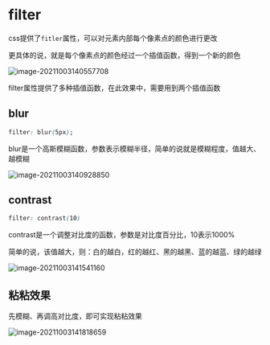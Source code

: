 <!--
 * @Author: luoxi
 * @LastEditTime: 2022-01-06 23:39:20
 * @LastEditors: your name
 * @Description: notes
-->
# filter

css提供了`fitler`属性，可以对元素内部每个像素点的颜色进行更改

更具体的说，就是每个像素点的颜色经过一个插值函数，得到一个新的颜色

![image-20211003140557708](https://note.youdao.com/yws/api/personal/file/50802230D1C74525ABD78F243AE59529?method=download&shareKey=d5942ed52d7cf6335fe7fd941faeab63)

filter属性提供了多种插值函数，在此效果中，需要用到两个插值函数

## blur

```css
filter: blur(5px);
```

blur是一个高斯模糊函数，参数表示模糊半径，简单的说就是模糊程度，值越大、越模糊

![image-20211003140928850](http://mdrs.yuanjin.tech/img/20211003140928.png)

## contrast

```css
filter: contrast(10)
```

contrast是一个调整对比度的函数，参数是对比度百分比，10表示1000%

简单的说，该值越大，则：白的越白，红的越红、黑的越黑、蓝的越蓝、绿的越绿

![image-20211003141541160](http://mdrs.yuanjin.tech/img/20211003141541.png)

## 粘粘效果

先模糊、再调高对比度，即可实现粘粘效果

![image-20211003141818659](https://note.youdao.com/yws/api/personal/file/DFA5E8DD7E514B9499336A0E8D7934F0?method=download&shareKey=02d168a9af3e08620b578ef5dcac3ef2)
